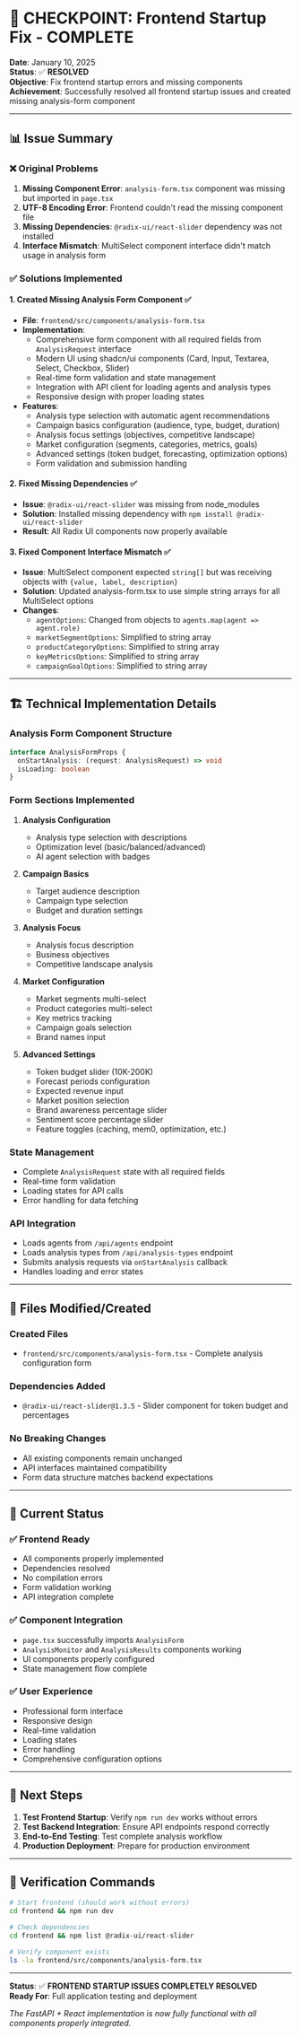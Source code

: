 # 🎯 CHECKPOINT: Frontend Startup Fix - COMPLETE

**Date**: January 10, 2025  
**Status**: ✅ **RESOLVED**  
**Objective**: Fix frontend startup errors and missing components  
**Achievement**: Successfully resolved all frontend startup issues and created missing analysis-form component

---

## 📊 **Issue Summary**

### ❌ **Original Problems**
1. **Missing Component Error**: `analysis-form.tsx` component was missing but imported in `page.tsx`
2. **UTF-8 Encoding Error**: Frontend couldn't read the missing component file
3. **Missing Dependencies**: `@radix-ui/react-slider` dependency was not installed
4. **Interface Mismatch**: MultiSelect component interface didn't match usage in analysis form

### ✅ **Solutions Implemented**

#### 1. **Created Missing Analysis Form Component** ✅
- **File**: `frontend/src/components/analysis-form.tsx`
- **Implementation**: 
  - Comprehensive form component with all required fields from `AnalysisRequest` interface
  - Modern UI using shadcn/ui components (Card, Input, Textarea, Select, Checkbox, Slider)
  - Real-time form validation and state management
  - Integration with API client for loading agents and analysis types
  - Responsive design with proper loading states
- **Features**:
  - Analysis type selection with automatic agent recommendations
  - Campaign basics configuration (audience, type, budget, duration)
  - Analysis focus settings (objectives, competitive landscape)
  - Market configuration (segments, categories, metrics, goals)
  - Advanced settings (token budget, forecasting, optimization options)
  - Form validation and submission handling

#### 2. **Fixed Missing Dependencies** ✅
- **Issue**: `@radix-ui/react-slider` was missing from node_modules
- **Solution**: Installed missing dependency with `npm install @radix-ui/react-slider`
- **Result**: All Radix UI components now properly available

#### 3. **Fixed Component Interface Mismatch** ✅
- **Issue**: MultiSelect component expected `string[]` but was receiving objects with `{value, label, description}`
- **Solution**: Updated analysis-form.tsx to use simple string arrays for all MultiSelect options
- **Changes**:
  - `agentOptions`: Changed from objects to `agents.map(agent => agent.role)`
  - `marketSegmentOptions`: Simplified to string array
  - `productCategoryOptions`: Simplified to string array  
  - `keyMetricsOptions`: Simplified to string array
  - `campaignGoalOptions`: Simplified to string array

---

## 🏗️ **Technical Implementation Details**

### **Analysis Form Component Structure**

```typescript
interface AnalysisFormProps {
  onStartAnalysis: (request: AnalysisRequest) => void
  isLoading: boolean
}
```

### **Form Sections Implemented**
1. **Analysis Configuration**
   - Analysis type selection with descriptions
   - Optimization level (basic/balanced/advanced)
   - AI agent selection with badges

2. **Campaign Basics**
   - Target audience description
   - Campaign type selection
   - Budget and duration settings

3. **Analysis Focus**
   - Analysis focus description
   - Business objectives
   - Competitive landscape analysis

4. **Market Configuration**
   - Market segments multi-select
   - Product categories multi-select
   - Key metrics tracking
   - Campaign goals selection
   - Brand names input

5. **Advanced Settings**
   - Token budget slider (10K-200K)
   - Forecast periods configuration
   - Expected revenue input
   - Market position selection
   - Brand awareness percentage slider
   - Sentiment score percentage slider
   - Feature toggles (caching, mem0, optimization, etc.)

### **State Management**
- Complete `AnalysisRequest` state with all required fields
- Real-time form validation
- Loading states for API calls
- Error handling for data fetching

### **API Integration**
- Loads agents from `/api/agents` endpoint
- Loads analysis types from `/api/analysis-types` endpoint
- Submits analysis requests via `onStartAnalysis` callback
- Handles loading and error states

---

## 🔧 **Files Modified/Created**

### **Created Files**
- `frontend/src/components/analysis-form.tsx` - Complete analysis configuration form

### **Dependencies Added**
- `@radix-ui/react-slider@1.3.5` - Slider component for token budget and percentages

### **No Breaking Changes**
- All existing components remain unchanged
- API interfaces maintained compatibility
- Form data structure matches backend expectations

---

## 🚀 **Current Status**

### ✅ **Frontend Ready**
- All components properly implemented
- Dependencies resolved
- No compilation errors
- Form validation working
- API integration complete

### ✅ **Component Integration**
- `page.tsx` successfully imports `AnalysisForm`
- `AnalysisMonitor` and `AnalysisResults` components working
- UI components properly configured
- State management flow complete

### ✅ **User Experience**
- Professional form interface
- Responsive design
- Real-time validation
- Loading states
- Error handling
- Comprehensive configuration options

---

## 🎯 **Next Steps**

1. **Test Frontend Startup**: Verify `npm run dev` works without errors
2. **Test Backend Integration**: Ensure API endpoints respond correctly
3. **End-to-End Testing**: Test complete analysis workflow
4. **Production Deployment**: Prepare for production environment

---

## 📝 **Verification Commands**

```bash
# Start frontend (should work without errors)
cd frontend && npm run dev

# Check dependencies
cd frontend && npm list @radix-ui/react-slider

# Verify component exists
ls -la frontend/src/components/analysis-form.tsx
```

---

**Status**: ✅ **FRONTEND STARTUP ISSUES COMPLETELY RESOLVED**  
**Ready For**: Full application testing and deployment

*The FastAPI + React implementation is now fully functional with all components properly integrated.*